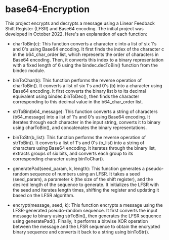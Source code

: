 # base64-Encryption
This project encrypts and decrypts a message using a Linear Feedback Shift Register (LFSR) and Base64 encoding. The initial project was developed in October 2022. Here's an explanation of each function:

* charToBin(c): This function converts a character c into a list of six 1's and 0's using Base64 encoding. It first finds the index of the character c in the b64_char_order list, which represents the order of characters in Base64 encoding. Then, it converts this index to a binary representation with a fixed length of 6 using the bindec.decToBin() function from the bindec module.

* binToChar(b): This function performs the reverse operation of charToBin(). It converts a list of six 1's and 0's (b) into a character using Base64 encoding. It first converts the binary list b to its decimal equivalent using bindec.binToDec(), then finds the character corresponding to this decimal value in the b64_char_order list.

* strToBin(b64_message): This function converts a string of characters (b64_message) into a list of 1's and 0's using Base64 encoding. It iterates through each character in the input string, converts it to binary using charToBin(), and concatenates the binary representations.

* binToStr(b_list): This function performs the reverse operation of strToBin(). It converts a list of 1's and 0's (b_list) into a string of characters using Base64 encoding. It iterates through the binary list, extracts groups of six bits, and converts each group to its corresponding character using binToChar().

* generatePad(seed_param, k, length): This function generates a pseudo-random sequence of numbers using an LFSR. It takes a seed (seed_param), a parameter k (the size of the shift register), and the desired length of the sequence to generate. It initializes the LFSR with the seed and iterates length times, shifting the register and updating it based on the LFSR algorithm.

* encrypt(message, seed, k): This function encrypts a message using the LFSR-generated pseudo-random sequence. It first converts the input message to binary using strToBin(), then generates the LFSR sequence using generatePad(). Finally, it performs a bitwise XOR operation between the message and the LFSR sequence to obtain the encrypted binary sequence and converts it back to a string using binToStr().
